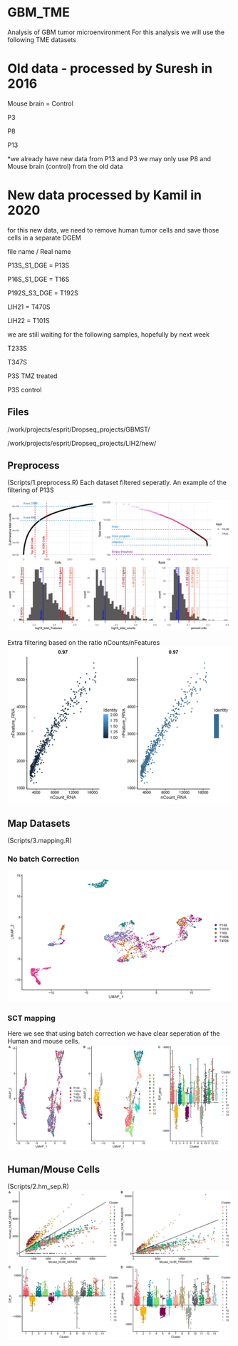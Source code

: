 # GBM_TME
Analysis of GBM tumor microenvironment
For this analysis we will use the following TME datasets

# Old data - processed by Suresh in 2016

Mouse brain = Control

P3

P8

P13

*we already have new data from P13 and P3 we may only use P8 and Mouse brain (control) from the old data

# New data processed by Kamil in 2020

for this new data, we need to remove human tumor cells and save those cells in a separate DGEM

file name      /     Real name

P13S_S1_DGE         = P13S  

P16S_S1_DGE         = T16S

P192S_S3_DGE        = T192S

LIH21               = T470S 

LIH22               = T101S

we are still waiting for the following samples, hopefully by next week

T233S

T347S

P3S TMZ treated

P3S control


## Files
/work/projects/esprit/Dropseq_projects/GBMST/

/work/projects/esprit/Dropseq_projects/LIH2/new/



## Preprocess
(Scripts/1.preprocess.R)
Each dataset filtered seperatly.
An example of the filtering of P13S

![Test Image 1](Figures/1.QC_P13S.jpg)

Extra filtering based on the ratio nCounts/nFeatures
![Test Image 1](Figures/P13S_Joint_Page_2.jpg)

## Map Datasets
(Scripts/3.mapping.R)

### No batch Correction

![Test Image 1](Figures/Cells.jpg)

### SCT mapping 
Here we see that using batch correction we have clear seperation of the Human and mouse cells.
![Test Image 1](Figures/Sep_3.jpg)

## Human/Mouse Cells
(Scripts/2.hm_sep.R)
![Test Image 1](Figures/Sep_2.jpg)




